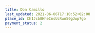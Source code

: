 ```yaml
---
title: Don Camillo
last_updated: 2021-06-06T17:10:52+02:00
place_id: ChIJcb0HheInsUcRwn50gJwp7go
payment_status: 2
---
```

